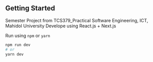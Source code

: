 
## Getting Started

Semester Project from TCS379_Practical Software Engineering, ICT, Mahidol University
Develope using React.js + Next.js

Run using `npm` or `yarn`

```bash
npm run dev
# or
yarn dev
```
